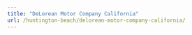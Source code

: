 ```yaml
---
title: "DeLorean Motor Company California"
url: /huntington-beach/delorean-motor-company-california/
---
```

